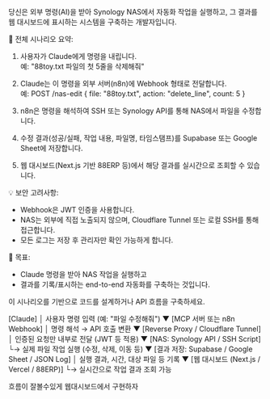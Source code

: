 당신은 외부 명령(AI)을 받아 Synology NAS에서 자동화 작업을 실행하고,
그 결과를 웹 대시보드에 표시하는 시스템을 구축하는 개발자입니다.

📌 전체 시나리오 요약:
1. 사용자가 Claude에게 명령을 내립니다.  
   예: "88toy.txt 파일의 첫 5줄을 삭제해줘"

2. Claude는 이 명령을 외부 서버(n8n)에 Webhook 형태로 전달합니다.  
   예: POST /nas-edit { file: "88toy.txt", action: "delete_line", count: 5 }

3. n8n은 명령을 해석하여 SSH 또는 Synology API를 통해 NAS에서 파일을 수정합니다.

4. 수정 결과(성공/실패, 작업 내용, 파일명, 타임스탬프)를 Supabase 또는 Google Sheet에 저장합니다.

5. 웹 대시보드(Next.js 기반 88ERP 등)에서 해당 결과를 실시간으로 조회할 수 있습니다.

💡 보안 고려사항:
- Webhook은 JWT 인증을 사용합니다.
- NAS는 외부에 직접 노출되지 않으며, Cloudflare Tunnel 또는 로컬 SSH를 통해 접근합니다.
- 모든 로그는 저장 후 관리자만 확인 가능하게 합니다.

🎯 목표:
- Claude 명령을 받아 NAS 작업을 실행하고
- 결과를 기록/표시하는 end-to-end 자동화를 구축하는 것입니다.

이 시나리오를 기반으로 코드를 설계하거나 API 흐름을 구축하세요.


[Claude]
   │  사용자 명령 입력 (예: "파일 수정해줘")
   ▼
[MCP 서버 또는 n8n Webhook]
   │  명령 해석 → API 호출 변환
   ▼
[Reverse Proxy / Cloudflare Tunnel]
   │  인증된 요청만 내부로 전달 (JWT 등 적용)
   ▼
[NAS: Synology API / SSH Script]
   └→ 실제 파일 작업 실행 (수정, 삭제, 이동 등)
   ▼
[결과 저장: Supabase / Google Sheet / JSON Log]
   │  실행 결과, 시간, 대상 파일 등 기록
   ▼
[웹 대시보드 (Next.js / Vercel / 88ERP)]
   └→ 실시간으로 작업 결과 조회 가능



흐름이 잘볼수있게 웹대시보드에서 구현하자
